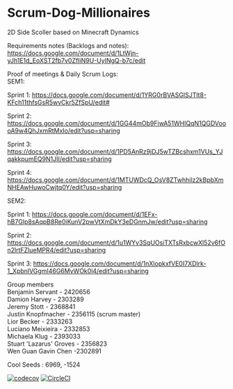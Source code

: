 # Scrum-Dog-Millionaires
2D Side Scoller based on Minecraft Dynamics

Requirements notes (Backlogs and notes):  
https://docs.google.com/document/d/1LtWjn-yJh1E1d_EoXST2fb7v0ZfIiN9U-UyINgQ-b7c/edit    

Proof of meetings & Daily Scrum Logs:    
SEM1:  

Sprint 1: https://docs.google.com/document/d/1YRG0rBVASGISJTlt8-KFch11thfsGsR5wvCkr5ZfSpU/edit#   

Sprint 2: https://docs.google.com/document/d/1GG44mOb9FiwA51WHIQqN1QGDVoooA9w4QhJxmRtMxIo/edit?usp=sharing

Sprint 3: https://docs.google.com/document/d/1PD5AnRz9jDJ5wTZBcshxm1VUs_YJqakkpumEQ9N1JII/edit?usp=sharing

Sprint 4: https://docs.google.com/document/d/1MTUWDcQ_OsV8ZTwhhilz2kBpbXmNHEAwHuwoCwjtq0Y/edit?usp=sharing

SEM2:

Sprint 1:  https://docs.google.com/document/d/1EFx-hB7Glp8sAqpB8Re0iKunV2pwVtXmDkY3eDGnmJw/edit?usp=sharing

Sprint 2:  https://docs.google.com/document/d/1u1WYv3SqUOsiTXTsRxbcwXl52v6fOn2lrtFZlueMPR4/edit?usp=sharing  
  
Sprint 3: https://docs.google.com/document/d/1nXlopkxfVE0I7XDlrk-1_XpbnlVGgmI46G6MvWOk0l4/edit?usp=sharing  
  
Group members  
Benjamin Servant - 2420656  
Damion Harvey - 2303289  
Jeremy Stott - 2368841  
Justin Knopfmacher - 2356115 (scrum master)  
Lior Becker - 2333263  
Luciano Meixieira - 2332853  
Michaela Klug - 2393033  
Stuart 'Lazarus' Groves - 2356823  
Wen Guan Gavin Chen -2302891  

Cool Seeds : 6969, -1524    

[![codecov](https://codecov.io/gh/2333263/Scrum-Dog-Millionaires/branch/main/graph/badge.svg?token=S5G6FCJHRC)](https://codecov.io/gh/2333263/Scrum-Dog-Millionaires)
[![CircleCI](https://circleci.com/gh/2333263/Scrum-Dog-Millionaires/tree/main.svg?style=svg&circle-token=c398761ebf54fe0e6565a048c5d2b7573cdbf79b)](https://circleci.com/gh/2333263/Scrum-Dog-Millionaires/tree/main)

